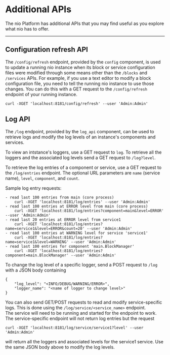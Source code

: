 # Additional APIs

The nio Platform has additional APIs that you may find useful as you explore what nio has to offer.

---

## Configuration refresh API

The `/config/refresh` endpoint, provided by the `config` component, is used to update a running nio instance when its block or service configuration files were modified through some means other than the `/blocks` and `/services` APIs. For example, if you use a text editor to modify a block configuration file, you need to tell the running nio instance to use those changes. You can do this with a GET request to the `/config/refresh` endpoint of your running instance.

    curl -XGET 'localhost:8181/config/refresh' --user 'Admin:Admin'

## Log API

The `/log` endpoint, provided by the `log_api` component, can be used to retrieve logs and modify the log levels of an instance's components and services.

To view an intstance's loggers, use a GET request to `log`. To retrieve all the loggers and the associated log levels send a GET request to `/log?level`.

To retrieve the log entries of a component or service, use a GET request to the `/log/entries` endpoint.
The optional URL parameters are `name` (service name), `level`, `component`, and `count`.

Sample log entry requests:
```
- read last 100 entries from main (core process)
    curl -XGET 'localhost:8181/log/entries' --user 'Admin:Admin'
- read last 100 entries at ERROR level from main (core process)
    curl -XGET 'localhost:8181/log/entries?component=main&level=ERROR' --user 'Admin:Admin'
- read last 20 entries at ERROR level from service1
    curl -XGET 'localhost:8181/log/entries?name=service1&level=ERROR&count=20' --user 'Admin:Admin'
- read last 100 entries at WARNING level for service 'service1'
    curl -XGET 'localhost:8181/log/entries?name=service1&level=WARNING' --user 'Admin:Admin'
- read last 100 entries for component 'main.BlockManager'
    curl -XGET 'localhost:8181/log/entries?component=main.BlockManager' --user 'Admin:Admin'
```

To change the log level of a specific logger, send a POST request to `/log` with a JSON body containing
```
{
    "log_level": "<INFO/DEBUG/WARNING/ERROR>",
    "logger_name": "<name of logger to change level>"
}
```

You can also send GET/POST requests to read and modify service-specific logs.  This is done using the `/log/service/<service_name>` endpoint.  
The service will need to be running and started for the endpoint to work.
The service-specific endpoint will not return log entries but the request
```
curl -XGET 'localhost:8181/log/service/service1?level' --user 'Admin:Admin'
```
will return all the loggers and associated levels for the service1 service.  Use the same JSON body above to modify the log levels.
